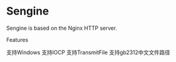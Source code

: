 # Sengine
Sengine is based on the Nginx HTTP server.

Features

支持Windows
支持IOCP
支持TransmitFile
支持gb2312中文文件路径
